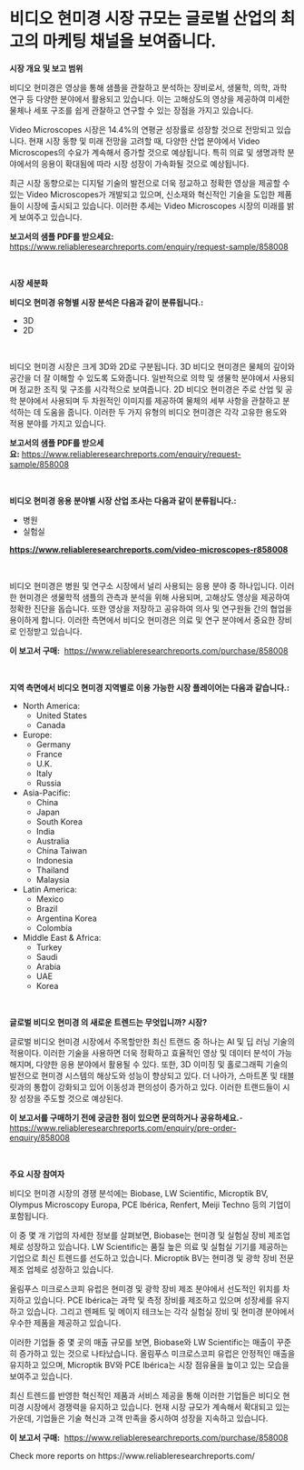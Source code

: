 <p><h1>비디오 현미경 시장 규모는 글로벌 산업의 최고의 마케팅 채널을 보여줍니다.</h1></p><p><strong>시장 개요 및 보고 범위</strong></p>
<p><p>비디오 현미경은 영상을 통해 샘플을 관찰하고 분석하는 장비로서, 생물학, 의학, 과학 연구 등 다양한 분야에서 활용되고 있습니다. 이는 고해상도의 영상을 제공하여 미세한 물체나 세포 구조를 쉽게 관찰하고 연구할 수 있는 장점을 가지고 있습니다.</p><p>Video Microscopes 시장은 14.4%의 연평균 성장률로 성장할 것으로 전망되고 있습니다. 현재 시장 동향 및 미래 전망을 고려할 때, 다양한 산업 분야에서 Video Microscopes의 수요가 계속해서 증가할 것으로 예상됩니다. 특히 의료 및 생명과학 분야에서의 응용이 확대됨에 따라 시장 성장이 가속화될 것으로 예상됩니다.</p><p>최근 시장 동향으로는 디지털 기술의 발전으로 더욱 정교하고 정확한 영상을 제공할 수 있는 Video Microscopes가 개발되고 있으며, 신소재와 혁신적인 기술을 도입한 제품들이 시장에 출시되고 있습니다. 이러한 추세는 Video Microscopes 시장의 미래를 밝게 보여주고 있습니다.</p></p>
<p><strong>보고서의 샘플 PDF를 받으세요:</strong> <a href="https://www.reliableresearchreports.com/enquiry/request-sample/858008">https://www.reliableresearchreports.com/enquiry/request-sample/858008</a></p>
<p>&nbsp;</p>
<p><strong>시장 세분화</strong></p>
<p><strong>비디오 현미경 유형별 시장 분석은 다음과 같이 분류됩니다.:</strong></p>
<p><ul><li>3D</li><li>2D</li></ul></p>
<p>&nbsp;</p>
<p><p>비디오 현미경 시장은 크게 3D와 2D로 구분됩니다. 3D 비디오 현미경은 물체의 깊이와 공간을 더 잘 이해할 수 있도록 도와줍니다. 일반적으로 의학 및 생물학 분야에서 사용되며 정교한 조직 및 구조를 시각적으로 보여줍니다. 2D 비디오 현미경은 주로 산업 및 공학 분야에서 사용되며 두 차원적인 이미지를 제공하여 물체의 세부 사항을 관찰하고 분석하는 데 도움을 줍니다. 이러한 두 가지 유형의 비디오 현미경은 각각 고유한 용도와 적용 분야를 가지고 있습니다.</p></p>
<p><strong>보고서의 샘플 PDF를 받으세요:</strong>&nbsp;<a href="https://www.reliableresearchreports.com/enquiry/request-sample/858008">https://www.reliableresearchreports.com/enquiry/request-sample/858008</a></p>
<p>&nbsp;</p>
<p><strong> 비디오 현미경 응용 분야별 시장 산업 조사는 다음과 같이 분류됩니다.:</strong></p>
<p><ul><li>병원</li><li>실험실</li></ul></p>
<p><strong><a href="https://www.reliableresearchreports.com/video-microscopes-r858008">https://www.reliableresearchreports.com/video-microscopes-r858008</a></strong></p>
<p>&nbsp;</p>
<p><p>비디오 현미경은 병원 및 연구소 시장에서 널리 사용되는 응용 분야 중 하나입니다. 이러한 현미경은 생물학적 샘플의 관측과 분석을 위해 사용되며, 고해상도 영상을 제공하여 정확한 진단을 돕습니다. 또한 영상을 저장하고 공유하여 의사 및 연구원들 간의 협업을 용이하게 합니다. 이러한 측면에서 비디오 현미경은 의료 및 연구 분야에서 중요한 장비로 인정받고 있습니다.</p></p>
<p><strong>이 보고서 구매:</strong>&nbsp; <a href="https://www.reliableresearchreports.com/purchase/858008">https://www.reliableresearchreports.com/purchase/858008</a></p>
<p>&nbsp;</p>
<p><strong>지역 측면에서 비디오 현미경 지역별로 이용 가능한 시장 플레이어는 다음과 같습니다.:</strong></p>
<p><ul>
    <li>
        North America:
        <ul>
            <li>United States</li>
            <li>Canada</li>
        </ul>
    </li>
    <li>
        Europe:
        <ul>
            <li>Germany</li>
            <li>France</li>
            <li>U.K.</li>
            <li>Italy</li>
            <li>Russia</li>
        </ul>
    </li>
    <li>
        Asia-Pacific:
        <ul>
            <li>China</li>
            <li>Japan</li>
            <li>South Korea</li>
            <li>India</li>
            <li>Australia</li>
            <li>China Taiwan</li>
            <li>Indonesia</li>
            <li>Thailand</li>
            <li>Malaysia</li>
        </ul>
    </li>
    <li>
        Latin America:
        <ul>
            <li>Mexico</li>
            <li>Brazil</li>
            <li>Argentina Korea</li>
            <li>Colombia</li>
        </ul>
    </li>
    <li>
        Middle East & Africa:
        <ul>
            <li>Turkey</li>
            <li>Saudi</li>
            <li>Arabia</li>
            <li>UAE</li>
            <li>Korea</li>
        </ul>
    </li>
    </ul></p>
<p>&nbsp;</p>
<p><strong>글로벌 비디오 현미경 의 새로운 트렌드는 무엇입니까? 시장?</strong></p>
<p><p>글로벌 비디오 현미경 시장에서 주목할만한 최신 트랜드 중 하나는 AI 및 딥 러닝 기술의 적용이다. 이러한 기술을 사용하면 더욱 정확하고 효율적인 영상 및 데이터 분석이 가능해지며, 다양한 응용 분야에서 활용될 수 있다. 또한, 3D 이미징 및 홀로그래픽 기술의 발전으로 현미경 시스템의 해상도와 성능이 향상되고 있다. 더 나아가, 스마트폰 및 태블릿과의 통합이 강화되고 있어 이동성과 편의성이 증가하고 있다. 이러한 트랜드들이 시장 성장을 주도할 것으로 예상된다.</p></p>
<p><strong>이 보고서를 구매하기 전에 궁금한 점이 있으면 문의하거나 공유하세요.</strong>- <a href="https://www.reliableresearchreports.com/enquiry/pre-order-enquiry/858008">https://www.reliableresearchreports.com/enquiry/pre-order-enquiry/858008</a></p>
<p>&nbsp;</p>
<p><strong>주요 시장 참여자</strong></p>
<p><p>비디오 현미경 시장의 경쟁 분석에는 Biobase, LW Scientific, Microptik BV, Olympus Microscopy Europa, PCE Ibérica, Renfert, Meiji Techno 등의 기업이 포함됩니다. </p><p>이 중 몇 개 기업의 자세한 정보를 살펴보면, Biobase는 현미경 및 실험실 장비 제조업체로 성장하고 있습니다. LW Scientific는 품질 높은 의료 및 실험실 기기를 제공하는 기업으로 최신 트렌드를 선도하고 있습니다. Microptik BV는 현미경 및 광학 장비 전문 제조 업체로 성장하고 있습니다.</p><p>올림푸스 미크로스코피 유럽은 현미경 및 광학 장비 제조 분야에서 선도적인 위치를 차지하고 있습니다. PCE Ibérica는 과학 및 측정 장비를 제조하고 있으며 성장세를 유지하고 있습니다. 그리고 렌페트 및 메이지 테크노는 각각 실험실 장비 및 현미경 분야에서 우수한 제품을 제공하고 있습니다.</p><p>이러한 기업들 중 몇 곳의 매출 규모를 보면, Biobase와 LW Scientific는 매출이 꾸준히 증가하고 있는 것으로 나타났습니다. 올림푸스 미크로스코피 유럽은 안정적인 매출을 유지하고 있으며, Microptik BV와 PCE Ibérica는 시장 점유율을 높이고 있는 모습을 보여주고 있습니다.</p><p>최신 트렌드를 반영한 혁신적인 제품과 서비스 제공을 통해 이러한 기업들은 비디오 현미경 시장에서 경쟁력을 유지하고 있습니다. 현재 시장 규모가 계속해서 확대되고 있는 가운데, 기업들은 기술 혁신과 고객 만족을 중시하여 성장을 지속하고 있습니다.</p></p>
<p><strong>이 보고서 구매:</strong>&nbsp;&nbsp;<a href="https://www.reliableresearchreports.com/purchase/858008">https://www.reliableresearchreports.com/purchase/858008</a></p>
<p>Check more reports on https://www.reliableresearchreports.com/</p>